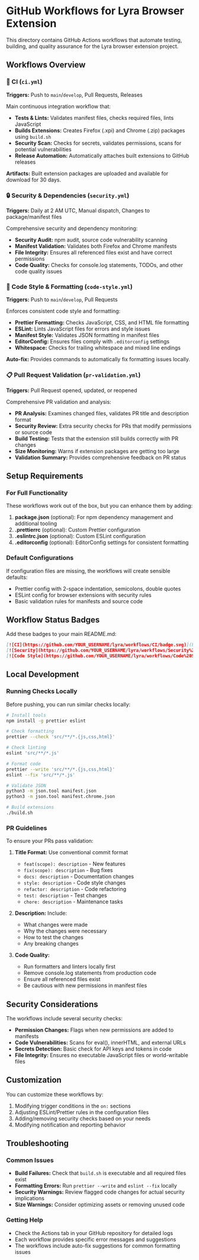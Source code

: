 # GitHub Workflows for Lyra Browser Extension

This directory contains GitHub Actions workflows that automate testing, building, and quality assurance for the Lyra browser extension project.

## Workflows Overview

### 🔧 CI (`ci.yml`)
**Triggers:** Push to `main`/`develop`, Pull Requests, Releases

Main continuous integration workflow that:
- **Tests & Lints:** Validates manifest files, checks required files, lints JavaScript
- **Builds Extensions:** Creates Firefox (.xpi) and Chrome (.zip) packages using `build.sh`
- **Security Scan:** Checks for secrets, validates permissions, scans for potential vulnerabilities
- **Release Automation:** Automatically attaches built extensions to GitHub releases

**Artifacts:** Built extension packages are uploaded and available for download for 30 days.

### 🔒 Security & Dependencies (`security.yml`)
**Triggers:** Daily at 2 AM UTC, Manual dispatch, Changes to package/manifest files

Comprehensive security and dependency monitoring:
- **Security Audit:** npm audit, source code vulnerability scanning
- **Manifest Validation:** Validates both Firefox and Chrome manifests
- **File Integrity:** Ensures all referenced files exist and have correct permissions
- **Code Quality:** Checks for console.log statements, TODOs, and other code quality issues

### 🎨 Code Style & Formatting (`code-style.yml`)
**Triggers:** Push to `main`/`develop`, Pull Requests

Enforces consistent code style and formatting:
- **Prettier Formatting:** Checks JavaScript, CSS, and HTML file formatting
- **ESLint:** Lints JavaScript files for errors and style issues
- **Manifest Style:** Validates JSON formatting in manifest files
- **EditorConfig:** Ensures files comply with `.editorconfig` settings
- **Whitespace:** Checks for trailing whitespace and mixed line endings

**Auto-fix:** Provides commands to automatically fix formatting issues locally.

### 📋 Pull Request Validation (`pr-validation.yml`)
**Triggers:** Pull Request opened, updated, or reopened

Comprehensive PR validation and analysis:
- **PR Analysis:** Examines changed files, validates PR title and description format
- **Security Review:** Extra security checks for PRs that modify permissions or source code
- **Build Testing:** Tests that the extension still builds correctly with PR changes
- **Size Monitoring:** Warns if extension packages are getting too large
- **Validation Summary:** Provides comprehensive feedback on PR status

## Setup Requirements

### For Full Functionality
These workflows work out of the box, but you can enhance them by adding:

1. **package.json** (optional): For npm dependency management and additional tooling
2. **.prettierrc** (optional): Custom Prettier configuration
3. **.eslintrc.json** (optional): Custom ESLint configuration
4. **.editorconfig** (optional): EditorConfig settings for consistent formatting

### Default Configurations
If configuration files are missing, the workflows will create sensible defaults:
- Prettier config with 2-space indentation, semicolons, double quotes
- ESLint config for browser extensions with security rules
- Basic validation rules for manifests and source code

## Workflow Status Badges

Add these badges to your main README.md:

```markdown
[![CI](https://github.com/YOUR_USERNAME/lyra/workflows/CI/badge.svg)](https://github.com/YOUR_USERNAME/lyra/actions/workflows/ci.yml)
[![Security](https://github.com/YOUR_USERNAME/lyra/workflows/Security%20%26%20Dependencies/badge.svg)](https://github.com/YOUR_USERNAME/lyra/actions/workflows/security.yml)
[![Code Style](https://github.com/YOUR_USERNAME/lyra/workflows/Code%20Style%20%26%20Formatting/badge.svg)](https://github.com/YOUR_USERNAME/lyra/actions/workflows/code-style.yml)
```

## Local Development

### Running Checks Locally
Before pushing, you can run similar checks locally:

```bash
# Install tools
npm install -g prettier eslint

# Check formatting
prettier --check 'src/**/*.{js,css,html}'

# Check linting
eslint 'src/**/*.js'

# Format code
prettier --write 'src/**/*.{js,css,html}'
eslint --fix 'src/**/*.js'

# Validate JSON
python3 -m json.tool manifest.json
python3 -m json.tool manifest.chrome.json

# Build extensions
./build.sh
```

### PR Guidelines
To ensure your PRs pass validation:

1. **Title Format:** Use conventional commit format
   - `feat(scope): description` - New features
   - `fix(scope): description` - Bug fixes
   - `docs: description` - Documentation changes
   - `style: description` - Code style changes
   - `refactor: description` - Code refactoring
   - `test: description` - Test changes
   - `chore: description` - Maintenance tasks

2. **Description:** Include:
   - What changes were made
   - Why the changes were necessary
   - How to test the changes
   - Any breaking changes

3. **Code Quality:**
   - Run formatters and linters locally first
   - Remove console.log statements from production code
   - Ensure all referenced files exist
   - Be cautious with new permissions in manifest files

## Security Considerations

The workflows include several security checks:
- **Permission Changes:** Flags when new permissions are added to manifests
- **Code Vulnerabilities:** Scans for eval(), innerHTML, and external URLs
- **Secrets Detection:** Basic check for API keys and tokens in code
- **File Integrity:** Ensures no executable JavaScript files or world-writable files

## Customization

You can customize these workflows by:
1. Modifying trigger conditions in the `on:` sections
2. Adjusting ESLint/Prettier rules in the configuration files
3. Adding/removing security checks based on your needs
4. Modifying notification and reporting behavior

## Troubleshooting

### Common Issues
- **Build Failures:** Check that `build.sh` is executable and all required files exist
- **Formatting Errors:** Run `prettier --write` and `eslint --fix` locally
- **Security Warnings:** Review flagged code changes for actual security implications
- **Size Warnings:** Consider optimizing assets or removing unused code

### Getting Help
- Check the Actions tab in your GitHub repository for detailed logs
- Each workflow provides specific error messages and suggestions
- The workflows include auto-fix suggestions for common formatting issues